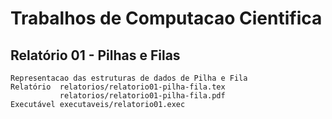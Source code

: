 # Trabalhos de Computacao Cientifica

## Relatório 01 - Pilhas e Filas

```
Representacao das estruturas de dados de Pilha e Fila
Relatório  relatorios/relatorio01-pilha-fila.tex
           relatorios/relatorio01-pilha-fila.pdf
Executável executaveis/relatorio01.exec
```
